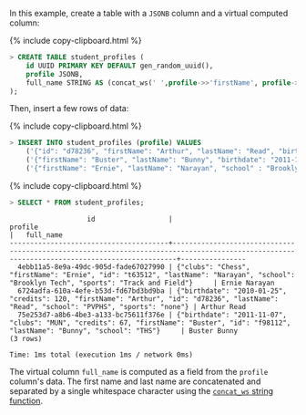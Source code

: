 In this example, create a table with a `JSONB` column and a virtual computed column:

{% include copy-clipboard.html %}
~~~ sql
> CREATE TABLE student_profiles (
    id UUID PRIMARY KEY DEFAULT gen_random_uuid(),
    profile JSONB,
    full_name STRING AS (concat_ws(' ',profile->>'firstName', profile->>'lastName')) VIRTUAL
);
~~~

Then, insert a few rows of data:

{% include copy-clipboard.html %}
~~~ sql
> INSERT INTO student_profiles (profile) VALUES
    ('{"id": "d78236", "firstName": "Arthur", "lastName": "Read", "birthdate": "2010-01-25", "school": "PVPHS", "credits": 120, "sports": "none"}'),
    ('{"firstName": "Buster", "lastName": "Bunny", "birthdate": "2011-11-07", "id": "f98112", "school": "THS", "credits": 67, "clubs": "MUN"}'),
    ('{"firstName": "Ernie", "lastName": "Narayan", "school" : "Brooklyn Tech", "id": "t63512", "sports": "Track and Field", "clubs": "Chess"}');
~~~

{% include copy-clipboard.html %}
~~~ sql
> SELECT * FROM student_profiles;
~~~
~~~
                   id                  |                                                                   profile                                                                   |   full_name
---------------------------------------+---------------------------------------------------------------------------------------------------------------------------------------------+----------------
  4ebb11a5-8e9a-49dc-905d-fade67027990 | {"clubs": "Chess", "firstName": "Ernie", "id": "t63512", "lastName": "Narayan", "school": "Brooklyn Tech", "sports": "Track and Field"}     | Ernie Narayan
  6724adfa-610a-4efe-b53d-fd67bd3bd9ba | {"birthdate": "2010-01-25", "credits": 120, "firstName": "Arthur", "id": "d78236", "lastName": "Read", "school": "PVPHS", "sports": "none"} | Arthur Read
  75e253d7-a8b6-4be3-a133-bc75611f376e | {"birthdate": "2011-11-07", "clubs": "MUN", "credits": 67, "firstName": "Buster", "id": "f98112", "lastName": "Bunny", "school": "THS"}     | Buster Bunny
(3 rows)

Time: 1ms total (execution 1ms / network 0ms)
~~~

The virtual column `full_name` is computed as a field from the `profile` column's data. The first name and last name are concatenated and separated by a single whitespace character using the [`concat_ws` string function](functions-and-operators.html#string-and-byte-functions).
